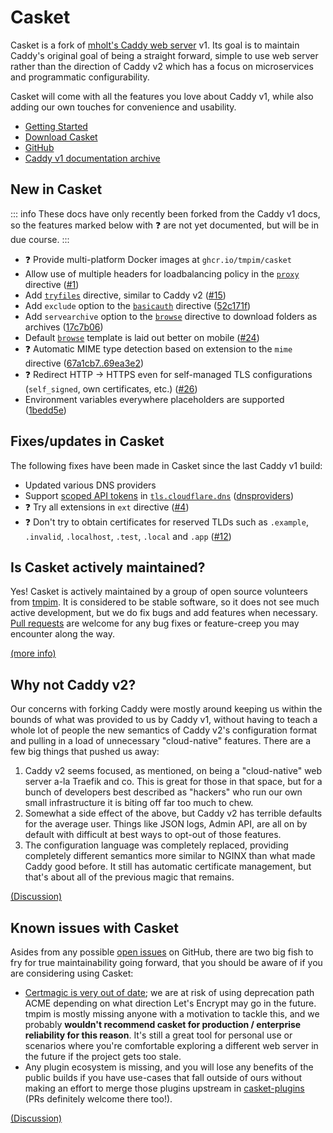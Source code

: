 # Casket

Casket is a fork of [mholt's Caddy web server](https://github.com/caddyserver/caddy) v1. Its goal is to maintain Caddy's
original goal of being a straight forward, simple to use web server rather than the direction of Caddy v2 which has a
focus on microservices and programmatic configurability.

Casket will come with all the features you love about Caddy v1, while also adding our own touches for convenience and
usability.

<div class="tight-list">

- [Getting Started](/tutorial/)
- [Download Casket](https://github.com/tmpim/casket/releases)
- [GitHub](https://github.com/tmpim/casket)
- [Caddy v1 documentation archive](https://caddy.its-em.ma)

</div>

## New in Casket

::: info
These docs have only recently been forked from the Caddy v1 docs, so the features marked below with ❓ are not yet
documented, but will be in due course.
:::

<div class="tight-list">

- ❓ Provide multi-platform Docker images at `ghcr.io/tmpim/casket`
- Allow use of multiple headers for loadbalancing policy in the [`proxy`](/proxy) directive
  ([#1](https://github.com/tmpim/casket/pull/1))
- Add [`tryfiles`](/tryfiles) directive, similar to Caddy v2 ([#15](https://github.com/tmpim/casket/pull/15))
- Add `exclude` option to the [`basicauth`](/basicauth) directive
  ([52c171f](https://github.com/tmpim/casket/commit/52c171f6c6d5941e0fd3e75aaad202a68f1305bc))
- Add `servearchive` option to the [`browse`](/browse) directive to download folders as archives
  ([17c7b06](https://github.com/tmpim/casket/commit/17c7b06))
- Default [`browse`](/browse) template is laid out better on mobile ([#24](https://github.com/tmpim/casket/pull/24))
- ❓ Automatic MIME type detection based on extension to the `mime` directive
  ([67a1cb7..69ea3e2](https://github.com/tmpim/casket/compare/67a1cb7..69ea3e2))
- ❓ Redirect HTTP -> HTTPS even for self-managed TLS configurations (`self_signed`, own certificates, etc.)
  ([#26](https://github.com/tmpim/casket/pull/26))
- Environment variables everywhere placeholders are supported
  ([1bedd5e](https://github.com/tmpim/casket/commit/1bedd5e))

</div>

## Fixes/updates in Casket

The following fixes have been made in Casket since the last Caddy v1 build:

<div class="tight-list">

- Updated various DNS providers
- Support [scoped API tokens](https://developers.cloudflare.com/cloudflare-one/api-terraform/scoped-api-tokens/) in
  [`tls.cloudflare.dns`](/tls.dns.cloudflare)
  ([dnsproviders](https://github.com/tmpim/dnsproviders/compare/b6e727b..66e13a8))
- ❓ Try all extensions in `ext` directive ([#4](https://github.com/tmpim/casket/pull/4/commits/9e4238c))
- ❓ Don't try to obtain certificates for reserved TLDs such as `.example`, `.invalid`, `.localhost`, `.test`, `.local` and
  `.app` ([#12](https://github.com/tmpim/casket/issues/12))

</div>

## Is Casket actively maintained?

Yes! Casket is actively maintained by a group of open source volunteers from [tmpim](https://github.com/tmpim). It is
considered to be stable software, so it does not see much active development, but we do fix bugs and add features when
necessary. [Pull requests](https://github.com/tmpim/casket) are welcome for any bug fixes or feature-creep you may
encounter along the way.

[(more info)](https://github.com/tmpim/casket/issues/25#issuecomment-1840117408)

## Why not Caddy v2?

Our concerns with forking Caddy were mostly around keeping us within the bounds of what was provided to us by Caddy v1,
without having to teach a whole lot of people the new semantics of Caddy v2's configuration format and pulling in a load
of unnecessary "cloud-native" features. There are a few big things that pushed us away:

1. Caddy v2 seems focused, as mentioned, on being a "cloud-native" web server a-la Traefik and co. This is great for
   those in that space, but for a bunch of developers best described as "hackers" who run our own small infrastructure
   it is biting off far too much to chew.
2. Somewhat a side effect of the above, but Caddy v2 has terrible defaults for the average user. Things like JSON logs,
   Admin API, are all on by default with difficult at best ways to opt-out of those features.
3. The configuration language was completely replaced, providing completely different semantics more similar to NGINX
   than what made Caddy good before. It still has automatic certificate management, but that's about all of the previous
   magic that remains.

[(Discussion)](https://github.com/tmpim/casket/issues/25#issuecomment-1840117408)

## Known issues with Casket

Asides from any possible [open issues](https://github.com/tmpim/casket/issues) on GitHub, there are two big fish to fry
for true maintainability going forward, that you should be aware of if you are considering using Casket:

- [Certmagic is very out of date](https://github.com/tmpim/casket/issues/19); we are at risk of using deprecation path
  ACME depending on what direction Let's Encrypt may go in the future. tmpim is mostly missing anyone with a motivation
  to tackle this, and we probably **wouldn't recommend casket for production / enterprise reliability for this reason**.
  It's still a great tool for personal use or scenarios where you're comfortable exploring a different web server in the
  future if the project gets too stale.
- Any plugin ecosystem is missing, and you will lose any benefits of the public builds if you have use-cases that fall
  outside of ours without making an effort to merge those plugins upstream in
  [casket-plugins](https://github.com/tmpim/casket-plugins) (PRs definitely welcome there too!).

[(Discussion)](https://github.com/tmpim/casket/issues/25#issuecomment-1840117408)
